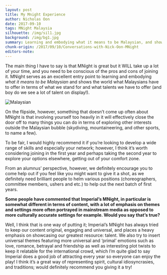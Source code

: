 ```yaml
---
layout: post
title: My Mnight Experience
author: Nicholas Oon
date: 2017-09-10
tags: MNight Malaysia
silhouette: /img/sil1.jpg
background: /img/bg1.jpg
summary: Learning and embodying what it means to be Malaysian, and showing the world what we have to offer. 
chunk-origin: /2017/09/10/Conversations-with-Nick-Oon-MNight
editors-note: 
---
```


The main thing I have to say is that MNight is great but it WILL take up a lot of your time, and you need to be conscious of the pros and cons of joining it. MNight serves as an excellent entry point to learning and embodying *what it means to be Malaysian* and shows the world what Malaysians have to offer in terms of what we stand for and what talents we have to offer (and boy do we see a lot of talent on display!). 

![Malaysian](https://kualistories.github.io/img/Malaysian.jpg)

On the flipside, however, something that doesn’t come up often about MNight is that involving yourself too heavily in it will effectively close the door off to many things you can do in terms of exploring other interests outside the Malaysian bubble (skydiving, mountaineering, and other sports, to name a few).

To be fair, I would highly recommend it if you’re looking to develop a wide range of skills and especially your network; however, I think it’s worth considering joining in the first year and perhaps taking the second year to explore your options elsewhere, getting out of your comfort zone. 

From an alumnus’ perspective, however, we definitely encourage you to come help out if you feel like you might want to give it a shot, as we definitely need brilliant people to helm various positions (choreographers, committee members, ushers and etc.) to help out the next batch of first years. 

**Some people have commented that Imperial’s MNight, in particular is somewhat different in terms of content, with a lot of emphasis on themes and settings more often portrayed in mainstream media as opposed to more culturally accurate settings for example. Would you say that’s true?**

Well, I think that is one way of putting it; Imperial’s MNight has always tried to keep our content original, engaging and universal, and places a heavy emphasis on showcasing our greatest resource: talent. We also try to insert universal themes featuring more universal and ‘primal’ emotions such as love, romance, betrayal and friendship as well as interesting plot twists to keep it relatable for the international crowd, which I’m quite glad to say Imperial does a good job of attracting every year so everyone can enjoy the play! I think it’s a great way of representing spirit, cultural idiosyncrasies, and traditions; would definitely recommend you giving it a try!


